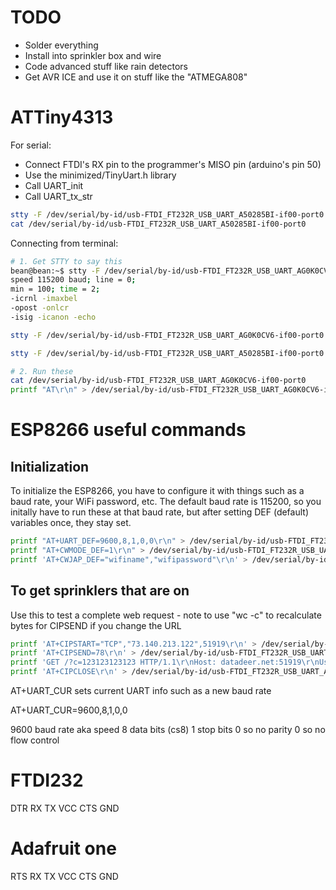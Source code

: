 # TODO

 - Solder everything
 - Install into sprinkler box and wire
 - Code advanced stuff like rain detectors
 - Get AVR ICE and use it on stuff like the "ATMEGA808"

# ATTiny4313

For serial:
 - Connect FTDI's RX pin to the programmer's MISO pin (arduino's pin 50)
 - Use the minimized/TinyUart.h library 
 - Call UART_init 
 - Call UART_tx_str

```bash
stty -F /dev/serial/by-id/usb-FTDI_FT232R_USB_UART_A50285BI-if00-port0 9600
cat /dev/serial/by-id/usb-FTDI_FT232R_USB_UART_A50285BI-if00-port0
```

Connecting from terminal:
```bash
# 1. Get STTY to say this
bean@bean:~$ stty -F /dev/serial/by-id/usb-FTDI_FT232R_USB_UART_AG0K0CV6-if00-port0 
speed 115200 baud; line = 0;
min = 100; time = 2;
-icrnl -imaxbel
-opost -onlcr
-isig -icanon -echo

stty -F /dev/serial/by-id/usb-FTDI_FT232R_USB_UART_AG0K0CV6-if00-port0 115200 -isig -icanon -echo -opost -onlcr -icrnl -imaxbel

stty -F /dev/serial/by-id/usb-FTDI_FT232R_USB_UART_A50285BI-if00-port0 9600 -isig -icanon -echo -opost -onlcr -icrnl -imaxbel

# 2. Run these
cat /dev/serial/by-id/usb-FTDI_FT232R_USB_UART_AG0K0CV6-if00-port0 
printf "AT\r\n" > /dev/serial/by-id/usb-FTDI_FT232R_USB_UART_AG0K0CV6-if00-port0


```

# ESP8266 useful commands

## Initialization

To initialize the ESP8266, you have to configure it with things such as a baud rate, your WiFi password, etc.
The default baud rate is 115200, so you initally have to run these at that baud rate, but after setting DEF (default) variables once, they stay set.

```bash
printf "AT+UART_DEF=9600,8,1,0,0\r\n" > /dev/serial/by-id/usb-FTDI_FT232R_USB_UART_A50285BI-if00-port0
printf "AT+CWMODE_DEF=1\r\n" > /dev/serial/by-id/usb-FTDI_FT232R_USB_UART_A50285BI-if00-port0
printf 'AT+CWJAP_DEF="wifiname","wifipassword"\r\n' > /dev/serial/by-id/usb-FTDI_FT232R_USB_UART_A50285BI-if00-port0
```

## To get sprinklers that are on

Use this to test a complete web request - note to use "wc -c" to recalculate bytes for CIPSEND if you change the URL

```bash
printf 'AT+CIPSTART="TCP","73.140.213.122",51919\r\n' > /dev/serial/by-id/usb-FTDI_FT232R_USB_UART_A50285BI-if00-port0
printf 'AT+CIPSEND=78\r\n' > /dev/serial/by-id/usb-FTDI_FT232R_USB_UART_A50285BI-if00-port0
printf 'GET /?c=123123123123 HTTP/1.1\r\nHost: datadeer.net:51919\r\nUser-Agent:pcbs\r\n\r\n\r\n' > /dev/serial/by-id/usb-FTDI_FT232R_USB_UART_A50285BI-if00-port0
printf 'AT+CIPCLOSE\r\n' > /dev/serial/by-id/usb-FTDI_FT232R_USB_UART_A50285BI-if00-port0
```
AT+UART_CUR sets current UART info such as a new baud rate

AT+UART_CUR=9600,8,1,0,0

9600 baud rate aka speed
8 data bits (cs8)
1 stop bits
0 so no parity
0 so no flow control

# FTDI232

DTR
RX
TX
VCC
CTS
GND

# Adafruit one

RTS
RX
TX
VCC
CTS
GND